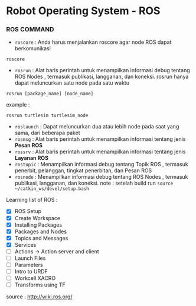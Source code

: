 # Robot Operating System - ROS

### ROS COMMAND
* `roscore`   : Anda harus menjalankan roscore agar node ROS dapat berkomunikasi
```
roscore
```
* `rosrun`    : Alat baris perintah untuk menampilkan informasi debug tentang ROS Nodes , termasuk publikasi, langganan, dan koneksi. rosrun hanya dapat meluncurkan satu node pada satu waktu
```
rosrun [package_name] [node_name]
```
example :
```
rosrun turtlesim turtlesim_node
```
* `roslaunch` : Dapat meluncurkan dua atau lebih node pada saat yang sama, dari beberapa paket
* `rosmsg`    : Alat baris perintah untuk menampilkan informasi tentang jenis **Pesan ROS** 
* `rossrv`    : Alat baris perintah untuk menampilkan informasi tentang jenis **Layanan ROS**
* `rostopic`  : Menampilkan informasi debug tentang Topik ROS , termasuk penerbit, pelanggan, tingkat penerbitan, dan Pesan ROS
* `rosnode`   : Menampilkan informasi debug tentang ROS Nodes , termasuk publikasi, langganan, dan koneksi.
note : setelah build run `source ~/catkin_ws/devel/setup.bash`

Learning list of ROS :
- [X] ROS Setup
- [X] Create Workspace
- [X] Installing Packages
- [X] Packages and Nodes
- [X] Topics and Messages
- [X] Services
- [ ] Actions -> Action server and client
- [ ] Launch Files
- [ ] Parameters
- [ ] Intro to URDF
- [ ] Workcell XACRO
- [ ] Transforms using TF

source : http://wiki.ros.org/
